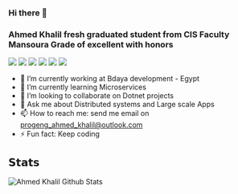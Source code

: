 ### Hi there 👋
### Ahmed Khalil fresh graduated student from CIS Faculty Mansoura Grade of excellent with honors
[![](https://vistr.dev/badge?repo=AhmedKhalil777.AhmedKhalil777&corners=square)](https://github.com/AhmedKhalil777/vistr.dev)
[![](https://img.shields.io/badge/-Ahmed%20Khalil-%231DA1F2?style=flat-square&logo=facebook&logoColor=white)](https://www.facebook.com/ProgENGAhmedKhalil/)
[![](https://img.shields.io/badge/-@ProgengAhmd-%231DA1F2?style=flat-square&logo=twitter&logoColor=ffffff)](https://twitter.com/ProgengAhmd)
[![](https://img.shields.io/badge/-@AhmedKhalil777-%23181717?style=flat-square&logo=github)](https://github.com/AhmedKhalil777)
[![](https://img.shields.io/badge/-Ahmed%20Khalil-blue?style=flat-square&logo=Linkedin&logoColor=white&link=https://www.linkedin.com/in/ahmed-khalil-b09abb176/)](https://www.linkedin.com/in/ahmed-khalil-b09abb176/)
[![](https://img.shields.io/website?color=0ab9e6&style=flat-square&up_message=AhmedKhalil777.com&url=https://ahmedkhalil777.github.io/AhmedKhalil777/)](https://ahmedkhalil777.github.io/AhmedKhalil777/)
- 🔭 I’m currently working at Bdaya development - Egypt
- 🌱 I’m currently learning Microservices
- 👯 I’m looking to collaborate on Dotnet projects
- 💬 Ask me about Distributed systems and Large scale Apps
- 📫 How to reach me: send me email on progeng_ahmed_khalil@outlook.com
- ⚡ Fun fact: Keep coding

## 𝗦𝘁𝗮𝘁𝘀

![Ahmed Khalil Github Stats](https://github-readme-stats.vercel.app/api?username=AhmedKhalil777&show_icons=true&theme=dracula)
